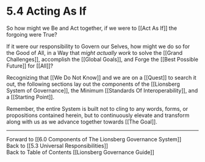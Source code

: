 # 5.4 Acting As If
So how might we Be and Act together, if we were to [[Act As If]] the forgoing were True? 

If it were our responsibility to Govern our Selves, how might we do so for the Good of All, in a Way that _might actually work_ to solve the [[Grand Challenges]], accomplish the [[Global Goals]], and Forge the [[Best Possible Future]] for [[All]]?  

Recognizing that [[We Do Not Know]] and we are on a [[Quest]] to search it out, the following sections lay out the components of the [[Lionsberg System of Governance]], the Minimum [[Standards Of Interoperability]], and a [[Starting Point]]. 

Remember, the entire System is built not to cling to any words, forms, or propositions contained herein, but to continuously elevate and transform along with us as we advance together towards [[The Goal]].  

___

Forward to [[6.0 Components of The Lionsberg Governance System]]  
Back to [[5.3 Universal Responsibilities]]  
Back to Table of Contents [[Lionsberg Governance Guide]]